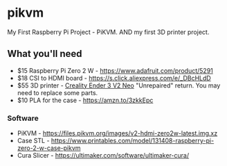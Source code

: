 # pikvm
My First Raspberry Pi Project - PiKVM. AND my first 3D printer project. 

## What you'll need
* $15 Raspberry Pi Zero 2 W - https://www.adafruit.com/product/5291
* $18 CSI to HDMI board - https://s.click.aliexpress.com/e/_DBcHLdD
* $55 3D printer - [Creality Ender 3 V2 Neo](https://www.ebay.com/itm/125775152327?mkcid=16&mkevt=1&mkrid=711-127632-2357-0&ssspo=J-KBJborREC&sssrc=2047675&ssuid=67cPp7efQX2&widget_ver=artemis&media=COPY) "Unrepaired" return. You may need to replace some parts.
* $10 PLA for the case - https://amzn.to/3zkkEpc
### Software
* PiKVM - https://files.pikvm.org/images/v2-hdmi-zero2w-latest.img.xz
* Case STL - https://www.printables.com/model/131408-raspberry-pi-zero-2-w-case-pikvm
* Cura Slicer - https://ultimaker.com/software/ultimaker-cura/
